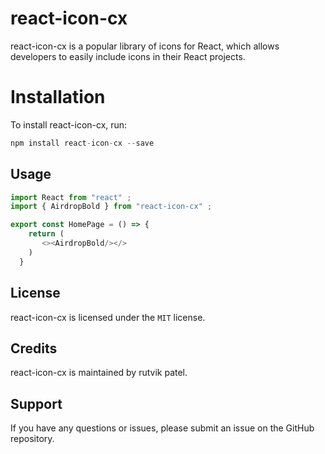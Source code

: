 # react-icon-cx

react-icon-cx is a popular library of icons for React, which allows developers to easily include icons in their React projects.

# Installation

To install react-icon-cx, run:

```javaScript
npm install react-icon-cx --save
```

## Usage

```javaScript
import React from "react" ;
import { AirdropBold } from "react-icon-cx" ;

export const HomePage = () => {
    return (
       <><AirdropBold/></>
    )
  }
```

## License

react-icon-cx is licensed under the `MIT` license.

## Credits

react-icon-cx is maintained by rutvik patel.

## Support

If you have any questions or issues, please submit an issue on the GitHub repository.
